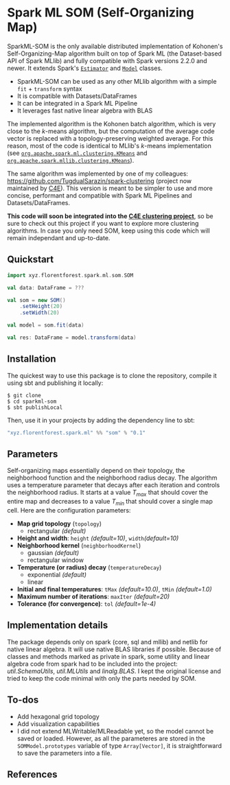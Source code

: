 # Spark ML SOM (Self-Organizing Map)

SparkML-SOM is the only available distributed implementation of Kohonen's Self-Organizing-Map algorithm built on top of Spark ML (the Dataset-based API of Spark MLlib) and fully compatible with Spark versions 2.2.0 and newer. It extends Spark's [`Estimator`](https://github.com/apache/spark/blob/v2.2.0/mllib/src/main/scala/org/apache/spark/ml/Estimator.scala) and [`Model`](https://github.com/apache/spark/blob/v2.2.0/mllib/src/main/scala/org/apache/spark/ml/Model.scala) classes.

* SparkML-SOM can be used as any other MLlib algorithm with a simple `fit` + `transform` syntax
* It is compatible with Datasets/DataFrames
* It can be integrated in a Spark ML Pipeline
* It leverages fast native linear algebra with BLAS

The implemented algorithm is the Kohonen batch algorithm, which is very close to the $k$-means algorithm, but the computation of the average code vector is replaced with a topology-preserving weighted average. For this reason, most of the code is identical to MLlib's $k$-means implementation (see [`org.apache.spark.ml.clustering.KMeans`](https://github.com/apache/spark/blob/v2.2.0/mllib/src/main/scala/org/apache/spark/ml/clustering/KMeans.scala) and [`org.apache.spark.mllib.clustering.KMeans`](https://github.com/apache/spark/blob/v2.2.0/mllib/src/main/scala/org/apache/spark/mllib/clustering/KMeans.scala)).

The same algorithm was implemented by one of my colleagues: https://github.com/TugdualSarazin/spark-clustering (project now maintained by [C4E](https://github.com/Clustering4Ever/Clustering4Ever)).
This version is meant to be simpler to use and more concise, performant and compatible with Spark ML Pipelines and Datasets/DataFrames.

**This code will soon be integrated into the [C4E clustering project](https://github.com/Clustering4Ever/Clustering4Ever)**, so be sure to check out this project if you want to explore more clustering algorithms. In case you only need SOM, keep using this code which will remain independant and up-to-date.

## Quickstart

```scala
import xyz.florentforest.spark.ml.som.SOM

val data: DataFrame = ???

val som = new SOM()
    .setHeight(20)
    .setWidth(20)

val model = som.fit(data)

val res: DataFrame = model.transform(data)
```

## Installation

The quickest way to use this package is to clone the repository, compile it using sbt and publishing it locally:

```shell
$ git clone
$ cd sparkml-som
$ sbt publishLocal
```

Then, use it in your projects by adding the dependency line to sbt:

```sbt
"xyz.florentforest.spark.ml" %% "som" % "0.1"
```

## Parameters

Self-organizing maps essentially depend on their topology, the neighborhood function and the neighborhood radius decay. The algorithm uses a temperature parameter that decays after each iteration and controls the neighborhood radius. It starts at a value $T_{max}$ that should cover the entire map and decreases to a value $T_{min}$ that should cover a single map cell. Here are the configuration parameters:

* **Map grid topology** (`topology`)
  * rectangular _(default)_
* **Height and width**: `height` _(default=10)_, `width`_(default=10)_
* **Neighborhood kernel** (`neighborhoodKernel`)
  * gaussian _(default)_
  * rectangular window
* **Temperature (or radius) decay** (`temperatureDecay`)
  * exponential _(default)_
  * linear
* **Initial and final temperatures**: `tMax` _(default=10.0)_, `tMin` _(default=1.0)_
* **Maximum number of iterations**: `maxIter` _(default=20)_
* **Tolerance (for convergence)**: `tol` _(default=1e-4)_

## Implementation details

The package depends only on spark (core, sql and mllib) and netlib for native linear algebra. It will use native BLAS libraries if possible. Because of classes and methods marked as private in spark, some utility and linear algebra code from spark had to be included into the project: _util.SchemaUtils_, _util.MLUtils_ and _linalg.BLAS_. I kept the original license and tried to keep the code minimal with only the parts needed by SOM.

## To-dos

* Add hexagonal grid topology
* Add visualization capabilities
* I did not extend MLWritable/MLReadable yet, so the model cannot be saved or loaded. However, as all the parameteres are stored in the `SOMModel.prototypes` variable of type `Array[Vector]`, it is straightforward to save the parameters into a file.

## References

